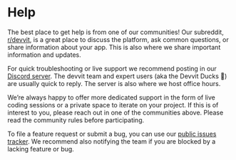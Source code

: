 # Help

The best place to get help is from one of our communities!
Our subreddit, [r/devvit](https://reddit.com/r/devvit), is a great place to discuss the platform, ask common questions, or share information about your app. This is also where we share important information and updates.

For quick troubleshooting or live support we recommend posting in our [Discord server](https://discord.com/invite/R7yu2wh9Qz). The devvit team and expert users (aka the Devvit Ducks 🪿) are usually quick to reply. The server is also where we host office hours.

We’re always happy to offer more dedicated support in the form of live coding sessions or a private space to iterate on your project. If this is of interest to you, please reach out in one of the communities above.
Please read the community rules before participating.

To file a feature request or submit a bug, you can use our [public issues tracker](https://github.com/reddit/devvit/issues). We recommend also notifying the team if you are blocked by a lacking feature or bug.
